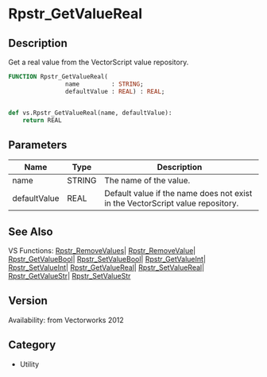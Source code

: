 # Rpstr_GetValueReal

## Description
Get a real value from the VectorScript value repository.

```pascal
FUNCTION Rpstr_GetValueReal(
				name         : STRING;
				defaultValue : REAL) : REAL;
```

```python

def vs.Rpstr_GetValueReal(name, defaultValue):
    return REAL
```

## Parameters
|Name|Type|Description|
|---|---|---|
|name|STRING|The name of the value.|
|defaultValue|REAL|Default value if the name does not exist in the VectorScript value repository.|

## See Also
VS Functions:
[Rpstr_RemoveValues](Rpstr_RemoveValues.md)| [Rpstr_RemoveValue](Rpstr_RemoveValue.md)| [Rpstr_GetValueBool](Rpstr_GetValueBool.md)| [Rpstr_SetValueBool](Rpstr_SetValueBool.md)| [Rpstr_GetValueInt](Rpstr_GetValueInt.md)| [Rpstr_SetValueInt](Rpstr_SetValueInt.md)| [Rpstr_GetValueReal](Rpstr_GetValueReal.md)| [Rpstr_SetValueReal](Rpstr_SetValueReal.md)| [Rpstr_GetValueStr](Rpstr_GetValueStr.md)| [Rpstr_SetValueStr](Rpstr_SetValueStr.md)

## Version
Availability: from Vectorworks 2012
## Category
* Utility

